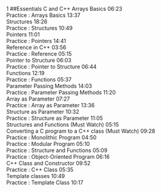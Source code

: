 1 ##Essentials C and C++
Arrays Basics
06:23  
Practice : Arrays Basics
13:37  
Structures
18:26  
Practice : Structures
10:49  
Pointers
11:01  
Practice : Pointers
14:41  
Reference in C++
03:56  
Practice : Reference
05:15  
Pointer to Structure
06:03  
Practice : Pointer to Structure
06:44  
Functions
12:19  
Practice : Functions
05:37  
Parameter Passing Methods
14:03  
Practice : Parameter Passing Methods
11:20  
Array as Parameter
07:27  
Practice : Array as Parameter
13:36  
Structure as Parameter
10:32  
Practice : Structure as Parameter
11:05  
Structures and Functions (Must Watch)
05:15  
Converting a C program to a C++ class (Must Watch)
09:28  
Practice : Monolithic Program
04:50  
Practice : Modular Program
05:10  
Practice : Structure and Functions
05:09  
Practice : Object-Oriented Program
06:16  
C++ Class and Constructor
09:52  
Practice : C++ Class
05:35  
Template classes
10:49  
Practice : Template Class
10:17  
